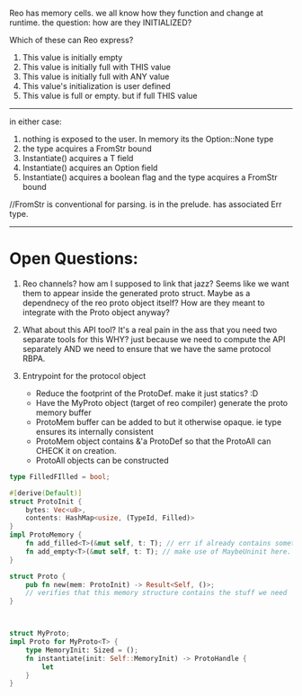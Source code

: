 Reo has memory cells. we all know how they function and change at runtime.
the question: how are they INITIALIZED?

Which of these can Reo express?
1. This value is initially empty
2. This value is initially full with THIS value
3. This value is initially full with ANY value
4. This value's initialization is user defined
5. This value is full or empty. but if full THIS value




--------------------
in either case:
1. nothing is exposed to the user. In memory its the Option::None type
2. the type acquires a FromStr bound
3. Instantiate() acquires a T field
4. Instantiate() acquires an Option<T> field
5. Instantiate() acquires a boolean flag and the type acquires a FromStr bound 

//FromStr is conventional for parsing. is in the prelude. has associated Err type.


-----------------------
# Open Questions:
1. Reo channels? how am I supposed to link that jazz? Seems like we want them to appear inside the generated proto struct. Maybe as a dependnecy of the reo proto object itself? How are they meant to integrate with the Proto object anyway?

2. What about this API tool? It's a real pain in the ass that you need two separate tools for this
WHY? just because we need to compute the API separately AND we need to ensure that we have the 
same protocol RBPA.

3. Entrypoint for the protocol object
	* Reduce the footprint of the ProtoDef. make it just statics? :D
	* Have the MyProto object (target of reo compiler) generate the proto memory buffer
	* ProtoMem buffer can be added to but it otherwise opaque. ie type ensures its internally consistent
	* ProtoMem object contains &'a ProtoDef so that the ProtoAll can CHECK it on creation.
	* ProtoAll objects can be constructed 

```rust
type FilledFIlled = bool;

#[derive(Default)]
struct ProtoInit {
	bytes: Vec<u8>,	
	contents: HashMap<usize, (TypeId, Filled)>
}
impl ProtoMemory {
	fn add_filled<T>(&mut self, t: T); // err if already contains something
	fn add_empty<T>(&mut self, t: T); // make use of MaybeUninit here.
}

struct Proto {
	pub fn new(mem: ProtoInit) -> Result<Self, ()>;
	// verifies that this memory structure contains the stuff we need
}



struct MyProto;
impl Proto for MyProto<T> {
	type MemoryInit: Sized = ();
	fn instantiate(init: Self::MemoryInit) -> ProtoHandle {
		let 
	}
}

```

<!-- 

design choice: the meat and potatoes of what runs at runtime is TYPE-ERASED
this is to deduplicate all the proto types. -->